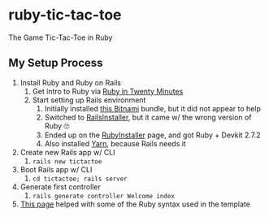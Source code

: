 # ruby-tic-tac-toe
The Game Tic-Tac-Toe in Ruby

## My Setup Process

1. Install Ruby and Ruby on Rails
    1. Get intro to Ruby via [Ruby in Twenty Minutes](https://www.ruby-lang.org/en/documentation/quickstart/)
    1. Start setting up Rails environment
        1. Initially installed [this Bitnami](https://bitnami.com/stack/ruby/installer) bundle, but it did not appear to help
        1. Switched to [RailsInstaller](http://railsinstaller.org/en), but it came w/ the wrong version of Ruby 🙄
        1. Ended up on the [RubyInstaller](https://rubyinstaller.org/downloads/) page, and got Ruby + Devkit 2.7.2
        1. Also installed [Yarn](https://classic.yarnpkg.com/en/docs/install), because Rails needs it
1. Create new Rails app w/ CLI
    1. `rails new tictactoe`
1. Boot Rails app w/ CLI
    1. `cd tictactoe; rails server`
1. Generate first controller
    1. `rails generate controller Welcome index`
1. [This page](http://ruby.bastardsbook.com/chapters/collections/) helped with some of the Ruby syntax used in the template
